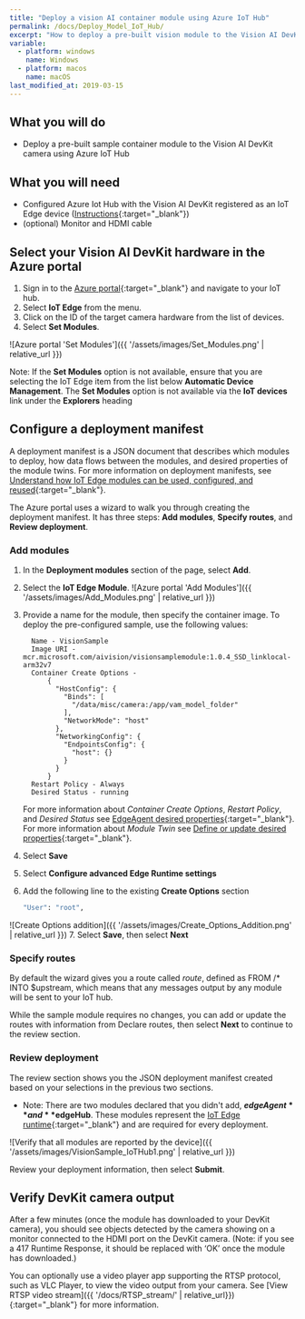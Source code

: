 ```yaml
---
title: "Deploy a vision AI container module using Azure IoT Hub"
permalink: /docs/Deploy_Model_IoT_Hub/
excerpt: "How to deploy a pre-built vision module to the Vision AI DevKit camera using the Azure portal."
variable:
  - platform: windows
    name: Windows
  - platform: macos
    name: macOS
last_modified_at: 2019-03-15
---
```


## What you will do

* Deploy a pre-built sample container module to the Vision AI DevKit camera using Azure IoT Hub

## What you will need

* Configured Azure Iot Hub with the Vision AI DevKit registered as an IoT Edge device ([Instructions](https://azure.github.io/Vision-AI-DevKit-Pages/docs/Setup_Azure_resources/){:target="_blank"})
* (optional) Monitor and HDMI cable

## Select your Vision AI DevKit hardware in the Azure portal

1. Sign in to the [Azure portal](https://portal.azure.com/){:target="_blank"} and navigate to your IoT hub.
2. Select **IoT Edge** from the menu.
3. Click on the ID of the target camera hardware from the list of devices.
4. Select **Set Modules**.

![Azure portal 'Set Modules']({{ '/assets/images/Set_Modules.png' | relative_url }})

  Note: If the **Set Modules** option is not available, ensure that you are selecting the IoT Edge item from the list below **Automatic Device Management**.  The **Set Modules** option is not available via the **IoT devices** link under the **Explorers** heading

## Configure a deployment manifest

A deployment manifest is a JSON document that describes which modules to deploy, how data flows between the modules, and desired properties of the module twins. For more information on deployment manifests, see [Understand how IoT Edge modules can be used, configured, and reused](https://docs.microsoft.com/en-us/azure/iot-edge/module-composition){:target="_blank"}.

The Azure portal uses a wizard to walk you through creating the deployment manifest. It has three steps: **Add modules**, **Specify routes**, and **Review deployment**.

### Add modules

1. In the **Deployment modules** section of the page, select **Add**.
2. Select the **IoT Edge Module**. ![Azure portal 'Add Modules']({{ '/assets/images/Add_Modules.png' | relative_url }})
3. Provide a name for the module, then specify the container image. To deploy the pre-configured sample, use the following values:

    ```terminal
      Name - VisionSample
      Image URI - mcr.microsoft.com/aivision/visionsamplemodule:1.0.4_SSD_linklocal-arm32v7
      Container Create Options -
          {
            "HostConfig": {
              "Binds": [
                "/data/misc/camera:/app/vam_model_folder"
              ],
              "NetworkMode": "host"
            },
            "NetworkingConfig": {
              "EndpointsConfig": {
                "host": {}
              }
            }
          }
      Restart Policy - Always
      Desired Status - running
    ```

      For more information about *Container Create Options*, *Restart Policy*, and *Desired Status* see [EdgeAgent desired properties](https://docs.microsoft.com/en-us/azure/iot-edge/module-edgeagent-edgehub#edgeagent-desired-properties){:target="_blank"}. For more information about *Module Twin* see [Define or update desired properties](https://docs.microsoft.com/en-us/azure/iot-edge/module-composition#define-or-update-desired-properties){:target="_blank"}.

4. Select **Save**
5. Select **Configure advanced Edge Runtime settings**
6. Add the following line to the existing **Create Options** section

    ```cmd
    "User": "root",
    ```

 ![Create Options addition]({{ '/assets/images/Create_Options_Addition.png' | relative_url }})
7. Select **Save**, then select **Next**

### Specify routes

By default the wizard gives you a route called *route*, defined as FROM /* INTO $upstream, which means that any messages output by any module will be sent to your IoT hub.

While the sample module requires no changes, you can add or update the routes with information from Declare routes, then select **Next** to continue to the review section.

### Review deployment

The review section shows you the JSON deployment manifest created based on your selections in the previous two sections.

* Note: There are two modules declared that you didn't add, **$edgeAgent** and **$edgeHub**. These modules represent the [IoT Edge runtime](https://docs.microsoft.com/en-us/azure/iot-edge/iot-edge-runtime){:target="_blank"} and are required for every deployment.

 ![Verify that all modules are reported by the device]({{ '/assets/images/VisionSample_IoTHub1.png' | relative_url }})

Review your deployment information, then select **Submit**.

## Verify DevKit camera output

After a few minutes (once the module has downloaded to your DevKit camera), you should see objects detected by the camera showing on a monitor connected to the HDMI port on the DevKit camera. (Note: if you see a 417 Runtime Response, it should be replaced with ‘OK’ once the module has downloaded.)

You can optionally use a video player app supporting the RTSP protocol, such as VLC Player, to view the video output from your camera. See [View RTSP video stream]({{ '/docs/RTSP_stream/' | relative_url}}){:target="_blank"} for more information.

